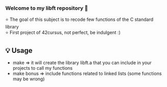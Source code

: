 ### Welcome to my libft repository 👋

⭐️ The goal of this subject is to recode few functions of the C standard library <br>
⭐️ First project of 42cursus, not perfect, be indulgent :)

## 💡 Usage
- make => it will create the library libft.a that you can include in your projects to call my functions
- make bonus => include functions related to linked lists (some functions may be wrong)